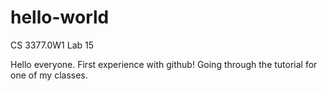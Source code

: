 # hello-world
CS 3377.0W1 Lab 15

Hello everyone. First experience with github! Going through the tutorial for one of my classes.
